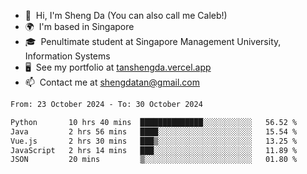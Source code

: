 <!---
tan-sd/tan-sd is a ✨ special ✨ repository because its `README.md` (this file) appears on your GitHub profile.
You can click the Preview link to take a look at your changes.
--->
- 👋  Hi, I'm Sheng Da (You can also call me Caleb!)
- 🌍  I'm based in Singapore
- 🎓  Penultimate student at Singapore Management University, Information Systems
- 🖥️  See my portfolio at [tanshengda.vercel.app](https://tanshengda.vercel.app/)
- 📫  Contact me at [shengdatan@gmail.com](mailto:shengdatan@gmail.com)

<!--START_SECTION:waka-->

```txt
From: 23 October 2024 - To: 30 October 2024

Python       10 hrs 40 mins  ██████████████░░░░░░░░░░░   56.52 %
Java         2 hrs 56 mins   ████░░░░░░░░░░░░░░░░░░░░░   15.54 %
Vue.js       2 hrs 30 mins   ███▒░░░░░░░░░░░░░░░░░░░░░   13.25 %
JavaScript   2 hrs 14 mins   ███░░░░░░░░░░░░░░░░░░░░░░   11.89 %
JSON         20 mins         ▒░░░░░░░░░░░░░░░░░░░░░░░░   01.80 %
```

<!--END_SECTION:waka-->

